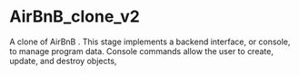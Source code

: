 # AirBnB_clone_v2
A clone of AirBnB . This stage implements a backend interface, or console, to manage program data. Console commands allow the user to create, update, and destroy objects,
